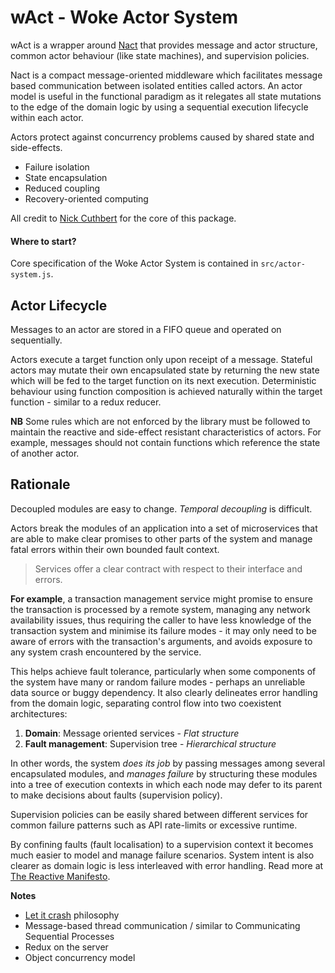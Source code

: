 # wAct - Woke Actor System

wAct is a wrapper around [Nact](https://github.com/ncthbrt/nact) that provides
message and actor structure, common actor behaviour (like state machines), and
supervision policies.

Nact is a compact message-oriented middleware which facilitates message based
communication between isolated entities called actors. An actor model is useful
in the functional paradigm as it relegates all state mutations to the edge of
the domain logic by using a sequential execution lifecycle within each actor.

Actors protect against concurrency problems caused by shared state and
side-effects.

- Failure isolation
- State encapsulation
- Reduced coupling
- Recovery-oriented computing

All credit to [Nick Cuthbert](https://github.com/ncthbrt) for the core of this
package.

#### Where to start?

Core specification of the Woke Actor System is contained in `src/actor-system.js`.

## Actor Lifecycle

Messages to an actor are stored in a FIFO queue and operated on sequentially.

Actors execute a target function only upon receipt of a message. Stateful actors
may mutate their own encapsulated state by returning the new state which will be
fed to the target function on its next execution. Deterministic behaviour using
function composition is achieved naturally within the target function - similar
to a redux reducer.

**NB** Some rules which are not enforced by the library must be followed to
maintain the reactive and side-effect resistant characteristics of actors. For
example, messages should not contain functions which reference the state of
another actor.

## Rationale

Decoupled modules are easy to change. _Temporal decoupling_ is difficult.

Actors break the modules of an application into a set of microservices that
are able to make clear promises to other parts of the system and manage fatal
errors within their own bounded fault context.

> Services offer a clear contract with respect to their interface and errors.

**For example**, a transaction management service might promise to ensure the
transaction is processed by a remote system, managing any network availability
issues, thus requiring the caller to have less knowledge of the transaction
system and minimise its failure modes - it may only need to be aware of errors
with the transaction's arguments, and avoids exposure to any system crash
encountered by the service.

This helps achieve fault tolerance, particularly when some components of the
system have many or random failure modes - perhaps an unreliable data source or
buggy dependency. It also clearly delineates error handling from the domain
logic, separating control flow into two coexistent architectures:

1. **Domain**: Message oriented services - _Flat structure_
2. **Fault management**: Supervision tree - _Hierarchical structure_

In other words, the system _*does its job*_ by passing messages among several
encapsulated modules, and _*manages failure*_ by structuring these modules into
a tree of execution contexts in which each node may defer to its parent to make
decisions about faults (supervision policy).

Supervision policies can be easily shared between different services for common
failure patterns such as API rate-limits or excessive runtime.

By confining faults (fault localisation) to a supervision context it becomes
much easier to model and manage failure scenarios. System intent is also clearer
as domain logic is less interleaved with error handling. Read more at [The
Reactive Manifesto](https://www.reactivemanifesto.org/).

**Notes**

- [Let it
  crash](http://stratus3d.com/blog/2020/01/20/applying-the-let-it-crash-philosophy-outside-erlang/#:~:text=Let%20it%20crash%20is%20a%20fault%20tolerant%20design%20pattern.&text=That's%20a%20good%2C%20terse%2C%20description,program%20ought%20to%20handle%20them.)
  philosophy
- Message-based thread communication / similar to Communicating Sequential
  Processes
- Redux on the server
- Object concurrency model
